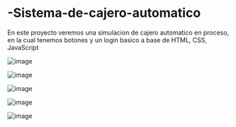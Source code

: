 # -Sistema-de-cajero-automatico

En este proyecto veremos una simulacion de cajero automatico en proceso, en la cual tenemos botones y un login basico
a base de HTML, CSS, JavaScript

![image](https://github.com/Andresmantilla04/-Sistema-de-cajero-automatico/assets/119468984/8026fe60-a5f2-41c9-933d-fb387572bd52)

![image](https://github.com/Andresmantilla04/-Sistema-de-cajero-automatico/assets/119468984/84356057-45ea-4fa6-8c02-e78b43fe6fac)

![image](https://github.com/Andresmantilla04/-Sistema-de-cajero-automatico/assets/119468984/656cc1f2-862e-48c7-b5cc-0d8285732ed8)

![image](https://github.com/Andresmantilla04/-Sistema-de-cajero-automatico/assets/119468984/8592afc4-98f5-4640-8e72-35e87b4ead43)

![image](https://github.com/Andresmantilla04/-Sistema-de-cajero-automatico/assets/119468984/88f46455-d8d7-431f-83c9-4f2161f0c715)
